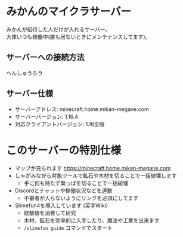 # みかんのマイクラサーバー
みかんが招待した人だけが入れるサーバー。  
大体いつも稼働中(誰も居ないときにメンテナンスしてます)。

## サーバーへの接続方法
へんしゅうちう

## サーバー仕様
- サーバーアドレス: minecraft.home.mikan-megane.com
- サーバーバージョン: 1.16.4
- 対応クライアントバージョン: 1.16全般

# このサーバーの特別仕様
- マップが見られます https://minecraft.home.mikan-megane.com
- しゃがみながら対象ツールで鉱石や木材を切ることで一括破壊します
  - 手に何も持たず葉っぱを切ることで一括破壊
- Discordとチャットや稼働状況などを連動
  - 不審者が入らないようにリンクを必須にしてます
- Slimefun4を導入しています (英字Wiki)
  - 経験値を消費して研究
  - 木材、鉱石を効率的に入手したり、魔法や工業を出来ます
  - `/slimefun guide` コマンドでスタート